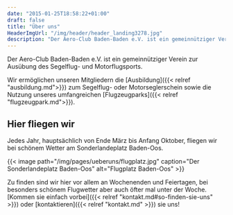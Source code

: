 ```yaml
---
date: "2015-01-25T18:58:22+01:00"
draft: false
title: "Über uns"
HeaderImgUrl: "/img/header/header_landing3278.jpg"
description: "Der Aero-Club Baden-Baden e.V. ist ein gemeinnütziger Verein zur Ausübung des Segelflug- und Motorflugsports. Hier finden sie mehr Informationen zu uns."
---
```


Der Aero-Club Baden-Baden e.V. ist ein gemeinnütziger Verein zur Ausübung des Segelflug- und Motorflugsports.

Wir ermöglichen unseren Mitgliedern die [Ausbildung]({{< relref "ausbildung.md">}}) zum Segelflug- oder Motorseglerschein sowie die Nutzung unseres umfangreichen [Flugzeugparks]({{< relref "flugzeugpark.md">}}).

Hier fliegen wir
----------------
Jedes Jahr, hauptsächlich von Ende März bis Anfang Oktober, fliegen wir bei schönem Wetter am Sonderlandeplatz Baden-Oos.

{{< image path="/img/pages/ueberuns/flugplatz.jpg" caption="Der Sonderlandeplatz Baden-Oos" alt="Flugplatz Baden-Oos" >}}

Zu finden sind wir hier vor allem an Wochenenden und Feiertagen, bei besonders schönem Flugwetter aber auch öfter mal unter der Woche.
[Kommen sie einfach vorbei]({{< relref "kontakt.md#so-finden-sie-uns" >}}) oder [kontaktieren]({{< relref "kontakt.md" >}}) sie uns!
